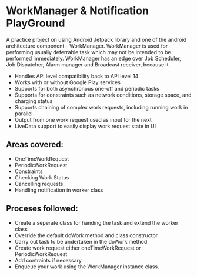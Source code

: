 # WorkManager & Notification PlayGround

A practice project on using  Android Jetpack library and one of the android architecture component - WorkManager.
WorkManager is used for performing usually deferrable task which may not be intended to be performed immediately.
WorkManager has an edge over Job Scheduler, Job Dispatcher, Alarm manager and Broadcast receiver, because it

- Handles API level compatibility back to API level 14
- Works with or without Google Play services
- Supports for both asynchronous one-off and periodic tasks
- Supports for constraints such as network conditions, storage space, and charging status
- Supports chaining of complex work requests, including running work in parallel
- Output from one work request used as input for the next
- LiveData support to easily display work request state in UI

## Areas covered:
- OneTimeWorkRequest
- PeriodicWorkRequest
- Constraints
- Checking  Work Status
- Cancelling requests.
- Handling notification in worker class

## Proceses followed:
- Create a seperate class for handing the task and extend the worker class
- Override the default doWork method and class constructor
- Carry out task to be undertaken in the doWork method
- Create work request either oneTimeWorkRequest or PeriodicWorkRequest
- Add contraints if necessary
- Enqueue your work using the WorkManager  instance class.
